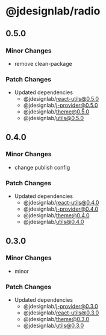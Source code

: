 # @jdesignlab/radio

## 0.5.0

### Minor Changes

- remove clean-package

### Patch Changes

- Updated dependencies
  - @jdesignlab/react-utils@0.5.0
  - @jdesignlab/j-provider@0.5.0
  - @jdesignlab/theme@0.5.0
  - @jdesignlab/utils@0.5.0

## 0.4.0

### Minor Changes

- change publish config

### Patch Changes

- Updated dependencies
  - @jdesignlab/react-utils@0.4.0
  - @jdesignlab/j-provider@0.4.0
  - @jdesignlab/theme@0.4.0
  - @jdesignlab/utils@0.4.0

## 0.3.0

### Minor Changes

- minor

### Patch Changes

- Updated dependencies
  - @jdesignlab/j-provider@0.3.0
  - @jdesignlab/react-utils@0.3.0
  - @jdesignlab/theme@0.3.0
  - @jdesignlab/utils@0.3.0
